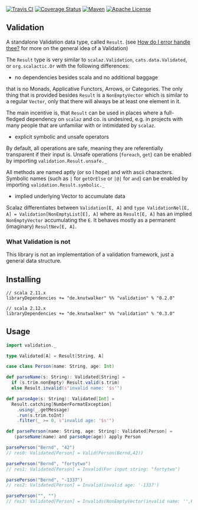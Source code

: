 [![Travis CI](https://img.shields.io/travis/knutwalker/validation/master.svg)](https://travis-ci.org/knutwalker/validation)
[![Coverage Status](https://img.shields.io/codecov/c/github/knutwalker/validation/master.svg)](https://codecov.io/github/knutwalker/validation)
[![Maven](https://img.shields.io/maven-central/v/de.knutwalker/validation_2.11.svg)](http://search.maven.org/#search|ga|1|g%3A%22de.knutwalker%22%20AND%20a%3A%22validation_2.11%22)
[![Apache License](https://img.shields.io/badge/license-APACHE_2-green.svg)](https://www.apache.org/licenses/LICENSE-2.0)

## Validation

A standalone Validation data type, called `Result`. (see [How do I error handle thee?](http://typelevel.org/blog/2014/02/21/error-handling.html) for more on the general idea of a Validation)

The `Result` type is very similar to `scalaz.Validation`, `cats.data.Validated`, or `org.scalactic.Or` with the following differences:

- no dependencies besides scala and no additional baggage

that is no Monads, Applicative Functors, Arrows, or Categories.
The only thing that is provided besides `Result` is a `NonEmptyVector` which is
similar to a regular `Vector`, only that there will always be at least one element in it.

The main incentive is, that `Result` can be used in places where a full-fledged
dependency on `scalaz` and co. is undesired, e.g. in projects with many people
that are unfamiliar with or intimidated by `scalaz`.

- explicit symbolic and unsafe operators

By default, all operations are safe, meaning they are referentially transparent if their input is.
Unsafe operations (`foreach`, `get`) can be enabled by
importing `validation.Result.unsafe._`

All methods are named aptly (or so I hope) and with ascii characters.
Symbolic names (such as `|` for `getOrElse` or `|@|` for `and`) can be enabled by
importing `validation.Result.symbolic._`

- implied underlying Vector to accumulate data

Scalaz differentiates between `Validation[E, A]` and `type ValidationNel[E, A] = Validation[NonEmptyList[E], A]`
where as `Result[E, A]` has an implied `NonEmptyVector` accumulating the `E`.
It behaves mostly as a permanent (imaginary) `ResultNev[E, A]`.

### What Validation is not

This library is not an implementation of a validation framework, just
a general data structure.


## Installing

```
// scala 2.11.x
libraryDependencies += "de.knutwalker" %% "validation" % "0.2.0"

// scala 2.12.x
libraryDependencies += "de.knutwalker" %% "validation" % "0.3.0"
```


## Usage

```scala
import validation._

type Validated[A] = Result[String, A]

case class Person(name: String, age: Int)

def parseName(s: String): Validated[String] =
  if (s.trim.nonEmpty) Result.valid(s.trim)
  else Result.invalid(s"invalid name: '$s'")

def parseAge(s: String): Validated[Int] =
  Result.catching[NumberFormatException]
    .using(_.getMessage)
    .run(s.trim.toInt)
    .filter(_ >= 0, s"invalid age: '$s'")

def parsePerson(name: String, age: String): Validated[Person] =
   (parseName(name) and parseAge(age)) apply Person

parsePerson("Bernd", "42")
// res0: Validated[Person] = Valid(Person(Bernd,42))

parsePerson("Bernd", "fortytwo")
// res1: Validated[Person] = Invalid(For input string: "fortytwo")

parsePerson("Bernd", "-1337")
// res2: Validated[Person] = Invalid(invalid age: '-1337')

parsePerson("", "")
// res3: Validated[Person] = Invalids(NonEmptyVector(invalid name: '',For input string: ""))
```
